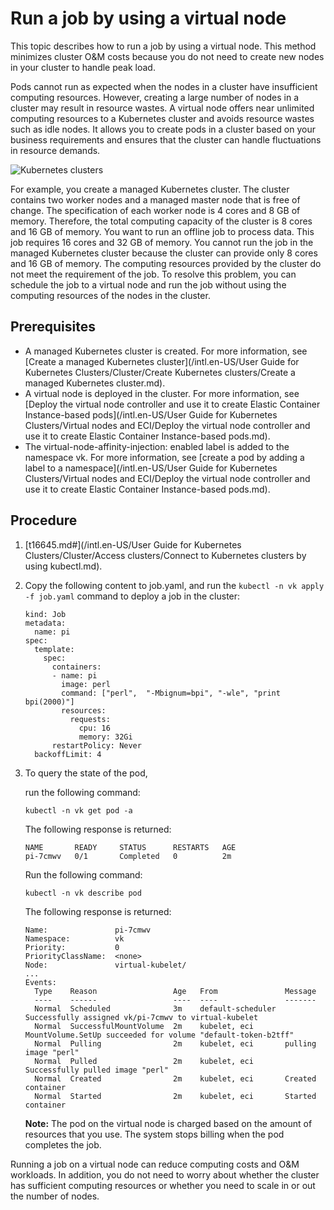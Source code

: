 # Run a job by using a virtual node

This topic describes how to run a job by using a virtual node. This method minimizes cluster O&M costs because you do not need to create new nodes in your cluster to handle peak load.

Pods cannot run as expected when the nodes in a cluster have insufficient computing resources. However, creating a large number of nodes in a cluster may result in resource wastes. A virtual node offers near unlimited computing resources to a Kubernetes cluster and avoids resource wastes such as idle nodes. It allows you to create pods in a cluster based on your business requirements and ensures that the cluster can handle fluctuations in resource demands.

![Kubernetes clusters](https://static-aliyun-doc.oss-accelerate.aliyuncs.com/assets/img/en-US/3538627261/p49860.png)

For example, you create a managed Kubernetes cluster. The cluster contains two worker nodes and a managed master node that is free of change. The specification of each worker node is 4 cores and 8 GB of memory. Therefore, the total computing capacity of the cluster is 8 cores and 16 GB of memory. You want to run an offline job to process data. This job requires 16 cores and 32 GB of memory. You cannot run the job in the managed Kubernetes cluster because the cluster can provide only 8 cores and 16 GB of memory. The computing resources provided by the cluster do not meet the requirement of the job. To resolve this problem, you can schedule the job to a virtual node and run the job without using the computing resources of the nodes in the cluster.

## Prerequisites

-   A managed Kubernetes cluster is created. For more information, see [Create a managed Kubernetes cluster](/intl.en-US/User Guide for Kubernetes Clusters/Cluster/Create Kubernetes clusters/Create a managed Kubernetes cluster.md).
-   A virtual node is deployed in the cluster. For more information, see [Deploy the virtual node controller and use it to create Elastic Container Instance-based pods](/intl.en-US/User Guide for Kubernetes Clusters/Virtual nodes and ECI/Deploy the virtual node controller and use it to create Elastic Container Instance-based pods.md).
-   The virtual-node-affinity-injection: enabled label is added to the namespace vk. For more information, see [create a pod by adding a label to a namespace](/intl.en-US/User Guide for Kubernetes Clusters/Virtual nodes and ECI/Deploy the virtual node controller and use it to create Elastic Container Instance-based pods.md).

## Procedure

1.  [t16645.md\#](/intl.en-US/User Guide for Kubernetes Clusters/Cluster/Access clusters/Connect to Kubernetes clusters by using kubectl.md).

2.  Copy the following content to job.yaml, and run the `kubectl -n vk apply -f job.yaml` command to deploy a job in the cluster:

    ```
    kind: Job
    metadata:
      name: pi
    spec:
      template:
        spec:
          containers:
          - name: pi
            image: perl
            command: ["perl",  "-Mbignum=bpi", "-wle", "print bpi(2000)"]
            resources:
              requests:
                cpu: 16
                memory: 32Gi
          restartPolicy: Never
      backoffLimit: 4
    ```

3.  To query the state of the pod,

    run the following command:

    ```
    kubectl -n vk get pod -a
    ```

    The following response is returned:

    ```
    NAME       READY     STATUS      RESTARTS   AGE
    pi-7cmwv   0/1       Completed   0          2m
    ```

    Run the following command:

    ```
    kubectl -n vk describe pod
    ```

    The following response is returned:

    ```
    Name:               pi-7cmwv
    Namespace:          vk
    Priority:           0
    PriorityClassName:  <none>
    Node:               virtual-kubelet/
    ...
    Events:
      Type    Reason                 Age   From               Message
      ----    ------                 ----  ----               -------
      Normal  Scheduled              3m    default-scheduler  Successfully assigned vk/pi-7cmwv to virtual-kubelet
      Normal  SuccessfulMountVolume  2m    kubelet, eci       MountVolume.SetUp succeeded for volume "default-token-b2tff"
      Normal  Pulling                2m    kubelet, eci       pulling image "perl"
      Normal  Pulled                 2m    kubelet, eci       Successfully pulled image "perl"
      Normal  Created                2m    kubelet, eci       Created container
      Normal  Started                2m    kubelet, eci       Started container
    ```

    **Note:** The pod on the virtual node is charged based on the amount of resources that you use. The system stops billing when the pod completes the job.


Running a job on a virtual node can reduce computing costs and O&M workloads. In addition, you do not need to worry about whether the cluster has sufficient computing resources or whether you need to scale in or out the number of nodes.

